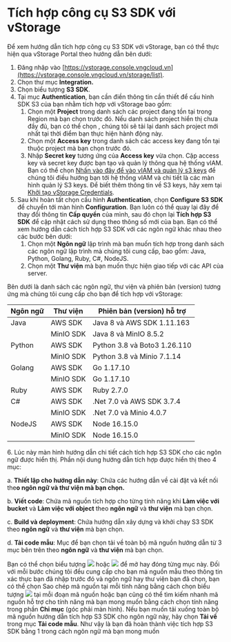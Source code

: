 # Tích hợp công cụ S3 SDK với vStorage

Để xem hướng dẫn tích hợp công cụ S3 SDK với vStorage, bạn có thể thực hiện qua vStorage Portal theo hướng dẫn bên dưới: 

1. Đăng nhập vào [https://vstorage.console.vngcloud.vn](https://vstorage.console.vngcloud.vn/storage/list).
2. Chọn thư mục **Integration.**
3. Chọn biểu tượng **S3 SDK**.
4. Tại mục **Authentication**, bạn cần điền thông tin cần thiết để cấu hình SDK S3 của bạn nhằm tích hợp với vStorage bao gồm:
   1. Chọn một **Project** trong danh sách các project đang tồn tại trong Region mà bạn chọn trước đó. Nếu danh sách project hiển thị chưa đầy đủ, bạn có thể chọn , chúng tôi sẽ tải lại danh sách project mới nhất tại thời điểm bạn thực hiện hành động này.
   2. Chọn một **Access key** trong danh sách các access key đang tồn tại thuộc project mà bạn chọn trước đó.
   3. Nhập **Secret key** tương ứng của **Access key** vừa chọn. Cặp access key và secret key được bạn tạo và quản lý thông qua hệ thống vIAM. Bạn có thể chọn [Nhấn vào đây để vào vIAM và quản lý s3 keys](https://hcm-3.console.vngcloud.vn/iam/vstorage-credentials/s3) để chúng tôi điều hướng bạn tới hệ thống vIAM và chi tiết là các màn hình quản lý S3 keys. Để biết thêm thông tin về S3 keys, hãy xem tại [Khởi tạo vStorage Credentials](https://docs.vngcloud.vn/vng-cloud-document/vn/vstorage/object-storage/vstorage-hcm03/quan-ly-truy-cap/quan-ly-tai-khoan-truy-cap-vstorage/tai-khoan-service-account/khoi-tao-vstorage-credentials).
5. Sau khi hoàn tất chọn cấu hình **Authentication**, chọn **Configure S3 SDK** để chuyển tới màn hình **Configuration**. Bạn luôn có thể quay lại đây để thay đổi thông tin **Cấp quyền** của mình, sau đó chọn lại **Tích hợp S3 SDK** để cập nhật cách sử dụng theo thông số mới của bạn. Bạn có thể xem hướng dẫn cách tích hợp S3 SDK với các ngôn ngữ khác nhau theo các bước bên dưới:
   1. Chọn một **Ngôn ngữ** lập trình mà bạn muốn tích hợp trong danh sách các ngôn ngữ lập trình mà chúng tôi cung cấp, bao gồm: Java, Python, Golang, Ruby, C#, NodeJS.
   2. Chọn một **Thư viện** mà bạn muốn thực hiện giao tiếp với các API của server.

Bên dưới là danh sách các ngôn ngữ, thư viện và phiên bản (version) tương ứng mà chúng tôi cung cấp cho bạn để tích hợp với vStorage:

| Ngôn ngữ | Thư viện | Phiên bản (version) hỗ trợ |
| --- | --- | --- |
| Java | AWS SDK | Java 8 và AWS SDK 1.11.163 |
|  | MinIO SDK | Java 8 và MinIO 8.5.2 |
| Python | AWS SDK | Python 3.8 và Boto3 1.26.110 |
|  | MinIO SDK | Python 3.8 và Minio 7.1.14 |
| Golang | AWS SDK | Go 1.17.10 |
|  | MinIO SDK | Go 1.17.10 |
| Ruby | AWS SDK | Ruby 2.7.0 |
| C# | AWS SDK | .Net 7.0 và AWS SDK 3.7.4 |
|  | MinIO SDK | .Net 7.0 và Minio 4.0.7 |
| NodeJS | AWS SDK | Node 16.15.0 |
|  | MinIO SDK | Node 16.15.0 |



6\. Lúc này màn hình hướng dẫn chi tiết cách tích hợp S3 SDK cho các ngôn ngữ được hiển thị. Phần nội dung hướng dẫn tích hợp được hiển thị theo 4 mục:

a. **Thiết lập cho hướng dẫn này**: Chứa các hướng dẫn về cài đặt và kết nối the**o ngôn ngữ và thư viện mà bạn chọn.**

b. **Viết code**: Chứa mã nguồn tích hợp cho từng tính năng khi **Làm việc với bucket** và **Làm việc với object** theo **ngôn ngữ** và **thư viện** mà bạn chọn.

c. **Build và deployment**: Chứa hướng dẫn xây dựng và khởi chạy S3 SDK theo **ngôn ngữ** và **thư viện** mà bạn chọn.

d. **Tải code mẫu**: Mục để bạn chọn tải về toàn bộ mã nguồn hướng dẫn từ 3 mục bên trên theo **ngôn ngữ** và **thư viện** mà bạn chọn.

Bạn có thể chọn biểu tượng ![](https://docs.vngcloud.vn/download/thumbnails/59805522/image2023-5-18_13-37-39.png?version=1\&modificationDate=1689229600000\&api=v2) hoặc ![](https://docs.vngcloud.vn/download/thumbnails/59805522/image2023-5-18_13-37-55.png?version=1\&modificationDate=1689229601000\&api=v2) để mở hay đóng từng mục này. Đối với mỗi bước chúng tôi đều cung cấp cho bạn mã nguồn mẫu theo thông tin xác thực bạn đã nhập trước đó và ngôn ngữ hay thư viện bạn đã chọn, bạn có thể chọn Sao chép mã nguồn tại mỗi tính năng bằng cách chọn biểu tượng ![](https://docs.vngcloud.vn/download/thumbnails/59805522/image2023-5-18_13-38-42.png?version=1\&modificationDate=1689229601000\&api=v2) tại mỗi đoạn mã nguồn hoặc bạn cũng có thể tìm kiếm nhanh mã nguồn hỗ trợ cho tính năng mà bạn mong muốn bằng cách chọn tính năng trong phần **Chỉ mục** (góc phải màn hình). Nếu bạn muốn tải xuống toàn bộ mã nguồn hướng dẫn tích hợp S3 SDK cho ngôn ngữ này, hãy chọn **Tải về** trong mục **Tải code mẫu**. Như vậy là bạn đã hoàn thành việc tích hợp S3 SDK bằng 1 trong cách ngôn ngữ mà bạn mong muốn
